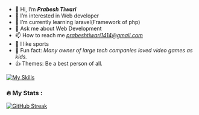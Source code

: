 - 👋 Hi, I’m <b><i>Prabesh Tiwari</b></i>
- 👀 I’m interested in Web developer 
- 🌱 I’m currently learning laravel(Framework of php)
- 💬  Ask me about Web Development
- 📫 How to reach me <i>prabeshtiwari1414@gmail.com</i>
- 💓 I like sports
- 🙂 Fun fact: <i>Many owner of large tech companies loved video games as kids.</i>
- 👍 Themes: Be a best person of all.

[![My Skills](https://skillicons.dev/icons?i=js,html,css,bootstrap,laravel)](https://skillicons.dev)
<!---
prabeshtiwari1414/prabeshtiwari1414 is a ✨ special ✨ repository because its `README.md` (this file) appears on your GitHub profile.
You can click the Preview link to take a look at your changes.
--->
### :fire: My Stats :
[![GitHub Streak](https://streak-stats.demolab.com/?user=prabeshtiwari1414)](https://git.io/streak-stats)


